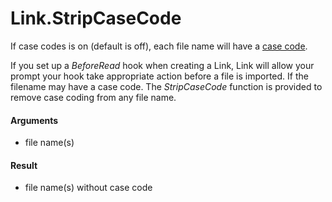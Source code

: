 # Link.StripCaseCode

If case codes is on (default is off), each file name will have a [case code](Link.CaseCode.md#what-is-a-case-code). 

If you set up a *BeforeRead* hook when creating a Link, Link will allow your prompt your hook take appropriate action before a file is imported. If the filename may have a case code. The *StripCaseCode* function is provided to remove case coding from any file name.

#### Arguments

- file name(s)

#### Result

- file name(s) without case code